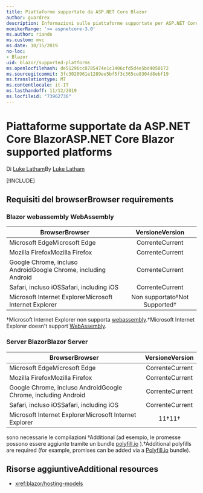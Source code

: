 ```yaml
---
title: Piattaforme supportate da ASP.NET Core Blazor
author: guardrex
description: Informazioni sulle piattaforme supportate per ASP.NET Core Blazor.
monikerRange: '>= aspnetcore-3.0'
ms.author: riande
ms.custom: mvc
ms.date: 10/15/2019
no-loc:
- Blazor
uid: blazor/supported-platforms
ms.openlocfilehash: de51296cc8785474e1c1406cfd5d4e5bd4050172
ms.sourcegitcommit: 3fc3020961e1289ee5bf5f3c365ce8304d8ebf19
ms.translationtype: MT
ms.contentlocale: it-IT
ms.lasthandoff: 11/12/2019
ms.locfileid: "73962736"
---
```

# <a name="aspnet-core-opno-locblazor-supported-platforms"></a><span data-ttu-id="36670-103">Piattaforme supportate da ASP.NET Core Blazor</span><span class="sxs-lookup"><span data-stu-id="36670-103">ASP.NET Core Blazor supported platforms</span></span>

<span data-ttu-id="36670-104">Di [Luke Latham](https://github.com/guardrex)</span><span class="sxs-lookup"><span data-stu-id="36670-104">By [Luke Latham](https://github.com/guardrex)</span></span>

[!INCLUDE[](~/includes/blazorwasm-preview-notice.md)]

## <a name="browser-requirements"></a><span data-ttu-id="36670-105">Requisiti del browser</span><span class="sxs-lookup"><span data-stu-id="36670-105">Browser requirements</span></span>

### <a name="opno-locblazor-webassembly"></a>Blazor<span data-ttu-id="36670-106"> webassembly</span><span class="sxs-lookup"><span data-stu-id="36670-106"> WebAssembly</span></span>

| <span data-ttu-id="36670-107">Browser</span><span class="sxs-lookup"><span data-stu-id="36670-107">Browser</span></span>                          | <span data-ttu-id="36670-108">Versione</span><span class="sxs-lookup"><span data-stu-id="36670-108">Version</span></span>               |
| -------------------------------- | :-------------------: |
| <span data-ttu-id="36670-109">Microsoft Edge</span><span class="sxs-lookup"><span data-stu-id="36670-109">Microsoft Edge</span></span>                   | <span data-ttu-id="36670-110">Corrente</span><span class="sxs-lookup"><span data-stu-id="36670-110">Current</span></span>               |
| <span data-ttu-id="36670-111">Mozilla Firefox</span><span class="sxs-lookup"><span data-stu-id="36670-111">Mozilla Firefox</span></span>                  | <span data-ttu-id="36670-112">Corrente</span><span class="sxs-lookup"><span data-stu-id="36670-112">Current</span></span>               |
| <span data-ttu-id="36670-113">Google Chrome, incluso Android</span><span class="sxs-lookup"><span data-stu-id="36670-113">Google Chrome, including Android</span></span> | <span data-ttu-id="36670-114">Corrente</span><span class="sxs-lookup"><span data-stu-id="36670-114">Current</span></span>               |
| <span data-ttu-id="36670-115">Safari, incluso iOS</span><span class="sxs-lookup"><span data-stu-id="36670-115">Safari, including iOS</span></span>            | <span data-ttu-id="36670-116">Corrente</span><span class="sxs-lookup"><span data-stu-id="36670-116">Current</span></span>               |
| <span data-ttu-id="36670-117">Microsoft Internet Explorer</span><span class="sxs-lookup"><span data-stu-id="36670-117">Microsoft Internet Explorer</span></span>      | <span data-ttu-id="36670-118">Non supportato&dagger;</span><span class="sxs-lookup"><span data-stu-id="36670-118">Not Supported&dagger;</span></span> |

<span data-ttu-id="36670-119">&dagger;Microsoft Internet Explorer non supporta [webassembly](https://webassembly.org).</span><span class="sxs-lookup"><span data-stu-id="36670-119">&dagger;Microsoft Internet Explorer doesn't support [WebAssembly](https://webassembly.org).</span></span>

### <a name="opno-locblazor-server"></a><span data-ttu-id="36670-120">Server Blazor</span><span class="sxs-lookup"><span data-stu-id="36670-120">Blazor Server</span></span>

| <span data-ttu-id="36670-121">Browser</span><span class="sxs-lookup"><span data-stu-id="36670-121">Browser</span></span>                          | <span data-ttu-id="36670-122">Versione</span><span class="sxs-lookup"><span data-stu-id="36670-122">Version</span></span>    |
| -------------------------------- | :--------: |
| <span data-ttu-id="36670-123">Microsoft Edge</span><span class="sxs-lookup"><span data-stu-id="36670-123">Microsoft Edge</span></span>                   | <span data-ttu-id="36670-124">Corrente</span><span class="sxs-lookup"><span data-stu-id="36670-124">Current</span></span>    |
| <span data-ttu-id="36670-125">Mozilla Firefox</span><span class="sxs-lookup"><span data-stu-id="36670-125">Mozilla Firefox</span></span>                  | <span data-ttu-id="36670-126">Corrente</span><span class="sxs-lookup"><span data-stu-id="36670-126">Current</span></span>    |
| <span data-ttu-id="36670-127">Google Chrome, incluso Android</span><span class="sxs-lookup"><span data-stu-id="36670-127">Google Chrome, including Android</span></span> | <span data-ttu-id="36670-128">Corrente</span><span class="sxs-lookup"><span data-stu-id="36670-128">Current</span></span>    |
| <span data-ttu-id="36670-129">Safari, incluso iOS</span><span class="sxs-lookup"><span data-stu-id="36670-129">Safari, including iOS</span></span>            | <span data-ttu-id="36670-130">Corrente</span><span class="sxs-lookup"><span data-stu-id="36670-130">Current</span></span>    |
| <span data-ttu-id="36670-131">Microsoft Internet Explorer</span><span class="sxs-lookup"><span data-stu-id="36670-131">Microsoft Internet Explorer</span></span>      | <span data-ttu-id="36670-132">11&dagger;</span><span class="sxs-lookup"><span data-stu-id="36670-132">11&dagger;</span></span> |

<span data-ttu-id="36670-133">sono necessarie le compilazioni &dagger;Additional (ad esempio, le promesse possono essere aggiunte tramite un bundle [polyfill.io](https://polyfill.io/v3/) ).</span><span class="sxs-lookup"><span data-stu-id="36670-133">&dagger;Additional polyfills are required (for example, promises can be added via a [Polyfill.io](https://polyfill.io/v3/) bundle).</span></span>

## <a name="additional-resources"></a><span data-ttu-id="36670-134">Risorse aggiuntive</span><span class="sxs-lookup"><span data-stu-id="36670-134">Additional resources</span></span>

* <xref:blazor/hosting-models>
